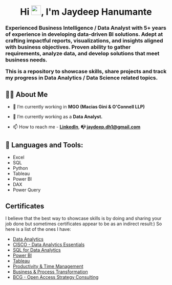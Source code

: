 <h1 align="center">Hi <img src="https://raw.githubusercontent.com/MartinHeinz/MartinHeinz/master/wave.gif" width="30px">, I'm Jaydeep Hanumante</h1>
<h3 align="left">

Experienced Business Intelligence / Data Analyst with 5+ years of experience in developing data-driven BI solutions. Adept at crafting impactful reports, visualizations, and insights aligned with business objectives. Proven ability to gather requirements, analyze data, and develop solutions that meet business needs.

This is a repository to showcase skills, share projects and track my progress in Data Analytics / Data Science related topics.

## 🙋‍♂️ About Me

- 🔭 I’m currently working in **MGO (Macias Gini & O'Connell LLP)**

- 🌱 I’m currently working as a **Data Analyst.**

- 📫 How to reach me -    **[LinkedIn](www.linkedin.com/in/jaydeep-hanumante)**,  **:mailbox_with_no_mail: jaydeep.dh1@gmail.com**

## 🚀 Languages and Tools:

- Excel
- SQL
- Python
- Tableau
- Power BI
- DAX
- Power Query

## Certificates
I believe that the best way to showcase skills is by doing and sharing your job done but sometimes certificates appear to be as an indirect result:) So here is a list of the ones I have:
- [Data Analytics](https://drive.google.com/file/d/1ofkZsiaY4hzTdIKCg4MowUIiiaDpVGum/view)
- [CISCO - Data Analytics Essentials](https://drive.google.com/file/d/18hpi5TiolqCHChqRccvEaOVGZh2QGBTw/view)
- [SQL for Data Analytics](https://drive.google.com/file/d/18Up58u43tYY410KsTghBq1Oa32q0VQmn/view)
- [Power BI](https://drive.google.com/file/d/1TrYtQnBq-F4CxRsFU72EIF_GBBeFaMtT/view)
- [Tableau](https://drive.google.com/file/d/14BZfRRttP6UpKITpq7FB1-1Njo9CKeZT/view)
- [Productivity & Time Management](https://drive.google.com/file/d/1PhhApZnku0KnpYKuMIxEJJnLOUTscG-z/view)
- [Business & Process Transformation](https://drive.google.com/file/d/13yfYhya6DOOhCPbwgMPxBUzZeSG8H3AT/view)
- [BCG - Open Access Strategy Consulting](https://drive.google.com/file/d/18ao4SEiWzeewb0GIR9rqOUmIRVXLBZ4w/view)
